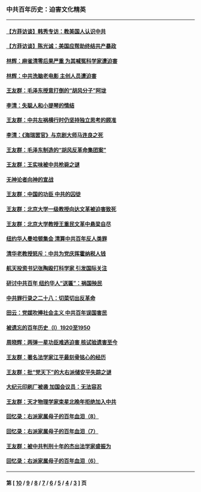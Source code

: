 ### 中共百年历史：迫害文化精英
---
#### [【方菲访谈】韩秀专访：教美国人认识中共](../../pages/nf1176111/n13821310.md?12260430) 
#### [【方菲访谈】陈光诚：美国应帮助终结共产暴政](../../pages/nf1176111/n13759521.md?12260430) 
#### [林辉：麻雀清零后果严重 为其喊冤科学家遭迫害](../../pages/nf1176111/n13746900.md?12260430) 
#### [林辉：中共洗脑老电影 主创人员遭迫害](../../pages/nf1176111/n13699437.md?12260430) 
#### [王友群：毛泽东授意打倒的“胡风分子”阿垅](../../pages/nf1176111/n13592541.md?12260430) 
#### [李清：失聪人和小提琴的情结](../../pages/nf1176111/n13459280.md?12260430) 
#### [王友群：中共左祸横行时仍坚持独立思考的顾准](../../pages/nf1176111/n13444722.md?12260430) 
#### [李清：《海瑞罢官》与京剧大师马连良之死](../../pages/nf1176111/n13412316.md?12260430) 
#### [王友群：毛泽东制造的“胡风反革命集团案”](../../pages/nf1176111/n13324909.md?12260430) 
#### [王友群：王实味被中共枪毙之谜](../../pages/nf1176111/n13307502.md?12260430) 
#### [无神论者向神的宣战](../../pages/nf1176111/n13281535.md?12260430) 
#### [王友群：中国的功臣 中共的囚徒](../../pages/nf1176111/n13291790.md?12260430) 
#### [王友群：北京大学一级教授向达文革被迫害致死](../../pages/nf1176111/n13150966.md?12260430) 
#### [王友群：北京大学教授王重民文革中悬梁自尽](../../pages/nf1176111/n13084645.md?12260430) 
#### [纽约华人曼哈顿集会 清算中共百年反人类罪](../../pages/nf1176111/n13084157.md?12260430) 
#### [清华老教授怒斥：中共为党庆挥霍纳税人钱](../../pages/nf1176111/n13071430.md?12260430) 
#### [航天投资书记张陶殴打科学家 引发国际关注](../../pages/nf1176111/n13069132.md?12260430) 
#### [研讨中共百年 纽约华人“送匾”：祸国殃民](../../pages/nf1176111/n13057367.md?12260430) 
#### [中共罪行录之二十八：切菜切出反革命](../../pages/nf1176111/n13030600.md?12260430) 
#### [田云：党媒吹捧社会主义 中共百年误国害民](../../pages/nf1176111/n13006682.md?12260430) 
#### [被遗忘的百年历史（I）1920至1950](../../pages/nf1176111/n12986411.md?12260430) 
#### [周晓辉：两弹一星功臣难逃迫害 核试验遗害至今](../../pages/nf1176111/n12974997.md?12260430) 
#### [王友群：著名法学家江平最刻骨铭心的经历](../../pages/nf1176111/n12970787.md?12260430) 
#### [王友群：批“党天下”的大右派储安平失踪之谜](../../pages/nf1176111/n12954229.md?12260430) 
#### [大纪元印刷厂被袭 加国会议员：无法容忍](../../pages/nf1176111/n12883028.md?12260430) 
#### [王友群：天才物理学家束星北晚年拒绝加入中共](../../pages/nf1176111/n12792913.md?12260430) 
#### [回忆录：右派家属母子的百年血泪（8）](../../pages/nf1176111/n12706196.md?12260430) 
#### [回忆录：右派家属母子的百年血泪（7）](../../pages/nf1176111/n12706191.md?12260430) 
#### [王友群：被中共判刑十年的杰出法学家盛振为](../../pages/nf1176111/n12706141.md?12260430) 
#### [回忆录：右派家属母子的百年血泪（6）](../../pages/nf1176111/n12698863.md?12260430) 

---
#### 第 [ [10](./10.md?12260430) / [9](./9.md?12260430) / [8](./8.md?12260430) / [7](./7.md?12260430) / [6](./6.md?12260430) / [5](./5.md?12260430) / [4](./4.md?12260430) / [3](./3.md?12260430) ] 页
